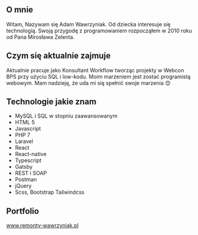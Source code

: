 ## O mnie

Witam,
Nazywam się Adam Wawrzyniak. Od dziecka interesuje się technologią. Swoją przygodę z programowaniem rozpocząłem w 2010 roku od Pana Mirosława Zelenta.

## Czym się aktualnie zajmuje

Aktualnie pracuje jako Konsultant Workflow tworząc projekty w Webcon BPS przy użyciu SQL i low-kodu.
Moim marzeniem jest zostać programistą webowym. Mam nadzieję, że uda mi się spełnić swoje marzenia 😊

## Technologie jakie znam

* MySQL i SQL w stopniu zaawansowanym
* HTML 5
* Javascript
* PHP 7
* Laravel
* React
* React-native
* Typescript
* Gatsby
* REST i SOAP
* Postman
* jQuery
* Scss, Bootstrap Tailwindcss

## Portfolio

www.remonty-wawrzyniak.pl
